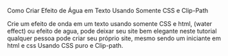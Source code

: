 Como Criar Efeito de Água em Texto Usando Somente CSS e Clip-Path

Crie um efeito de onda em um texto usando somente CSS e html,
(water effect) ou efeito de agua, pode deixar seu site bem elegante
neste tutorial qualquer pessoa pode criar seu próprio site, mesmo sendo um iniciante em html e css
Usando CSS puro e Clip-path.
